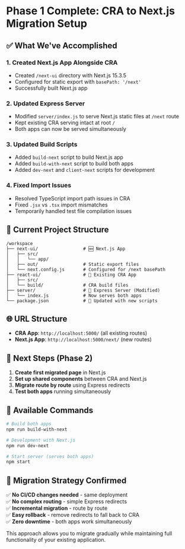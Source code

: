 # Phase 1 Complete: CRA to Next.js Migration Setup

## ✅ What We've Accomplished

### 1. Created Next.js App Alongside CRA
- Created `/next-ui` directory with Next.js 15.3.5
- Configured for static export with `basePath: '/next'`
- Successfully built Next.js app

### 2. Updated Express Server
- Modified `server/index.js` to serve Next.js static files at `/next` route
- Kept existing CRA serving intact at root `/`
- Both apps can now be served simultaneously

### 3. Updated Build Scripts
- Added `build-next` script to build Next.js app
- Added `build-with-next` script to build both apps
- Added `dev-next` and `client-next` scripts for development

### 4. Fixed Import Issues
- Resolved TypeScript import path issues in CRA
- Fixed `.jsx` vs `.tsx` import mismatches
- Temporarily handled test file compilation issues

## 📁 Current Project Structure

```
/workspace
├── next-ui/                 # 🆕 Next.js App
│   ├── src/
│   │   └── app/
│   ├── out/                 # Static export files
│   └── next.config.js       # Configured for /next basePath
├── react-ui/                # 🔄 Existing CRA App
│   ├── src/
│   └── build/               # CRA build files
├── server/                  # 🔄 Express Server (Modified)
│   └── index.js             # Now serves both apps
└── package.json             # 🔄 Updated with new scripts
```

## 🌐 URL Structure

- **CRA App**: `http://localhost:5000/` (all existing routes)
- **Next.js App**: `http://localhost:5000/next/` (new routes)

## 🚀 Next Steps (Phase 2)

1. **Create first migrated page** in Next.js
2. **Set up shared components** between CRA and Next.js
3. **Migrate route by route** using Express redirects
4. **Test both apps** running simultaneously

## 🔧 Available Commands

```bash
# Build both apps
npm run build-with-next

# Development with Next.js
npm run dev-next

# Start server (serves both apps)
npm start
```

## 🎯 Migration Strategy Confirmed

✅ **No CI/CD changes needed** - same deployment  
✅ **No complex routing** - simple Express redirects  
✅ **Incremental migration** - route by route  
✅ **Easy rollback** - remove redirects to fall back to CRA  
✅ **Zero downtime** - both apps work simultaneously  

This approach allows you to migrate gradually while maintaining full functionality of your existing application.